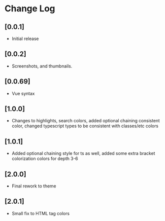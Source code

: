 # Change Log

## [0.0.1]

- Initial release

## [0.0.2]

- Screenshots, and thumbnails.

## [0.0.69]

- Vue syntax

## [1.0.0]

- Changes to highlights, search colors, added optional chaining consistent color, changed typescript types to be consistent with classes/etc colors

## [1.0.1]

- Added optional chaining style for ts as well, added some extra bracket colorization colors for depth 3-6

## [2.0.0]

- Final rework to theme

## [2.0.1]

- Small fix to HTML tag colors